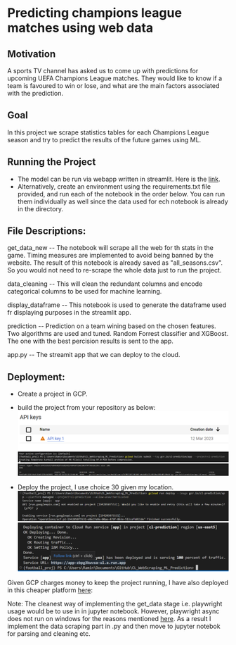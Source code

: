 # Predicting champions league matches using web data

## Motivation
A sports TV channel has asked us to come up with predictions for upcoming UEFA Champions League matches. They would like to know if a team is favoured to win or lose, and what are the main factors associated with the prediction. 

## Goal
In this project we scrape statistics tables for each Champions League season and try to predict the results of the future games using ML.

## Running the Project

- The model can be run via webapp written in streamlit. Here is the [link](https://cl-prediction.herokuapp.com/).
- Alternatively, create an environment using the requirements.txt file provided, and run each of the notebook in the order below. You can run them individually as well since the data used for ech notebook is already in the directory. 

## File Descriptions:

get_data_new -- The  notebook will scrape all the web for th stats in the game. Timing measures are implemented to avoid being banned by the website. The result of this notebook is already saved as "all_seasons.csv". So you would not need to re-scrape the whole data just to run the project.

data_cleaning -- This will clean the redundant columns and encode categorical columns to be used for machine learning.

display_dataframe -- This notebook is used to generate the dataframe used fr displaying purposes in the streamlit app.

prediction -- Prediction on a team wining based on the chosen features. Two algorithms are used and tuned. Random Forrest classifier and XGBoost. The one with the best percision results is sent to the app.

app.py -- The streamit app that we can deploy to the cloud.

## Deployment:

- Create a project in GCP. 
- build the project from your repository as below:
![Build1](img/Build1.png)
![Build2](img/Build2.png)
![Build3](img/Build3.png)

- Deploy the project, I use choice 30 given my location. 
![Deploy1](img/Deploy1.png)
![Deploy2](img/Deploy2.png)

Given GCP charges money to keep the project running, I have also deployed in this cheaper platform [here](https://cl-prediction.herokuapp.com/):



Note: The cleanest way of implementing the get_data stage i.e. playwright usage would be to use in in jupyter notebook. However, playwright async does not run on windows for the reasons mentioned [here](https://github.com/scrapy-plugins/scrapy-playwright#known-issues). As a result I implement the data scraping part in .py and then move to jupyter notebok for parsing and cleaning etc.
